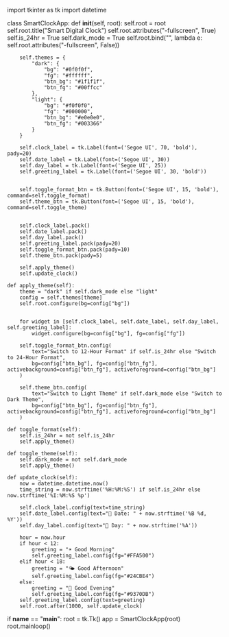import tkinter as tk
import datetime

class SmartClockApp:
    def __init__(self, root):
        self.root = root
        self.root.title("Smart Digital Clock")
        self.root.attributes("-fullscreen", True)
        self.is_24hr = True
        self.dark_mode = True
        self.root.bind("<Escape>", lambda e: self.root.attributes("-fullscreen", False))

        self.themes = {
            "dark": {
                "bg": "#0f0f0f",
                "fg": "#ffffff",
                "btn_bg": "#1f1f1f",
                "btn_fg": "#00ffcc"
            },
            "light": {
                "bg": "#f0f0f0",
                "fg": "#000000",
                "btn_bg": "#e0e0e0",
                "btn_fg": "#003366"
            }
        }

        self.clock_label = tk.Label(font=('Segoe UI', 70, 'bold'), pady=20)
        self.date_label = tk.Label(font=('Segoe UI', 30))
        self.day_label = tk.Label(font=('Segoe UI', 25))
        self.greeting_label = tk.Label(font=('Segoe UI', 30, 'bold'))

        
        self.toggle_format_btn = tk.Button(font=('Segoe UI', 15, 'bold'), command=self.toggle_format)
        self.theme_btn = tk.Button(font=('Segoe UI', 15, 'bold'), command=self.toggle_theme)

        
        self.clock_label.pack()
        self.date_label.pack()
        self.day_label.pack()
        self.greeting_label.pack(pady=20)
        self.toggle_format_btn.pack(pady=10)
        self.theme_btn.pack(pady=5)

        self.apply_theme()
        self.update_clock()

    def apply_theme(self):
        theme = "dark" if self.dark_mode else "light"
        config = self.themes[theme]
        self.root.configure(bg=config["bg"])

        
        for widget in [self.clock_label, self.date_label, self.day_label, self.greeting_label]:
            widget.configure(bg=config["bg"], fg=config["fg"])

        self.toggle_format_btn.config(
            text="Switch to 12-Hour Format" if self.is_24hr else "Switch to 24-Hour Format",
            bg=config["btn_bg"], fg=config["btn_fg"], activebackground=config["btn_fg"], activeforeground=config["btn_bg"]
        )

        self.theme_btn.config(
            text="Switch to Light Theme" if self.dark_mode else "Switch to Dark Theme",
            bg=config["btn_bg"], fg=config["btn_fg"], activebackground=config["btn_fg"], activeforeground=config["btn_bg"]
        )

    def toggle_format(self):
        self.is_24hr = not self.is_24hr
        self.apply_theme()

    def toggle_theme(self):
        self.dark_mode = not self.dark_mode
        self.apply_theme()

    def update_clock(self):
        now = datetime.datetime.now()
        time_string = now.strftime('%H:%M:%S') if self.is_24hr else now.strftime('%I:%M:%S %p')

        self.clock_label.config(text=time_string)
        self.date_label.config(text="📅 Date: " + now.strftime('%B %d, %Y'))
        self.day_label.config(text="📆 Day: " + now.strftime('%A'))

        hour = now.hour
        if hour < 12:
            greeting = "☀️ Good Morning"
            self.greeting_label.config(fg="#FFA500")
        elif hour < 18:
            greeting = "🌤️ Good Afternoon"
            self.greeting_label.config(fg="#24CBE4")
        else:
            greeting = "🌙 Good Evening"
            self.greeting_label.config(fg="#9370DB")
        self.greeting_label.config(text=greeting)
        self.root.after(1000, self.update_clock)
            
if __name__ == "__main__":
    root = tk.Tk()
    app = SmartClockApp(root)
    root.mainloop()
